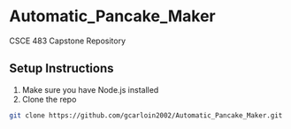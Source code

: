 # Automatic_Pancake_Maker
CSCE 483 Capstone Repository


## Setup Instructions
1. Make sure you have Node.js installed
2. Clone the repo
```bash
git clone https://github.com/gcarloin2002/Automatic_Pancake_Maker.git
```

